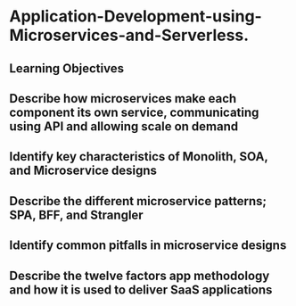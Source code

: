 # Application-Development-using-Microservices-and-Serverless.

## Learning Objectives
## Describe how microservices make each component its own service, communicating using API and allowing scale on demand
## Identify key characteristics of Monolith, SOA, and Microservice designs
## Describe the different microservice patterns; SPA, BFF, and Strangler
## Identify common pitfalls in microservice designs
## Describe the twelve factors app methodology and how it is used to deliver SaaS applications